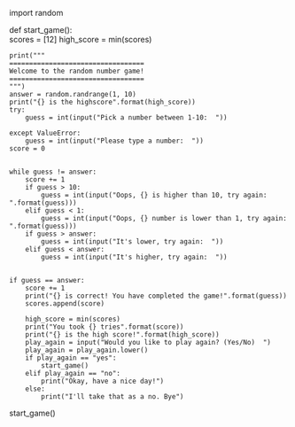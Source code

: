 import random


def start_game():    
    scores = [12]
    high_score = min(scores)

    print("""
    ==================================
    Welcome to the random number game!
    ==================================
    """)
    answer = random.randrange(1, 10)
    print("{} is the highscore".format(high_score))
    try:
        guess = int(input("Pick a number between 1-10:  "))

    except ValueError:
        guess = int(input("Please type a number:  "))
    score = 0


    while guess != answer:
        score += 1
        if guess > 10:
            guess = int(input("Oops, {} is higher than 10, try again:  ".format(guess)))
        elif guess < 1:
            guess = int(input("Oops, {} number is lower than 1, try again:  ".format(guess)))
        if guess > answer:
            guess = int(input("It's lower, try again:  "))
        elif guess < answer:
            guess = int(input("It's higher, try again:  "))


    if guess == answer:
        score += 1
        print("{} is correct! You have completed the game!".format(guess))
        scores.append(score)

        high_score = min(scores)
        print("You took {} tries".format(score))
        print("{} is the high score!".format(high_score))
        play_again = input("Would you like to play again? (Yes/No)  ")
        play_again = play_again.lower()
        if play_again == "yes":
            start_game()
        elif play_again == "no":
            print("Okay, have a nice day!")
        else:
            print("I'll take that as a no. Bye")


start_game()
